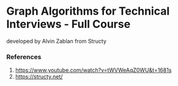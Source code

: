 # Graph Algorithms for Technical Interviews - Full Course

developed by Alvin Zablan from Structy

### References
1. https://www.youtube.com/watch?v=tWVWeAqZ0WU&t=1681s
2. https://structy.net/